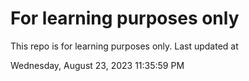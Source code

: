 # For learning purposes only
This repo is for learning purposes only.
Last updated at

Wednesday, August 23, 2023 11:35:59 PM

